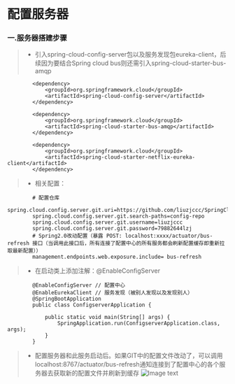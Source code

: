 # 配置服务器
### 一.服务器搭建步骤
>* 引入spring-cloud-config-server包以及服务发现包eureka-client，后续因为要结合Spring cloud bus则还需引入spring-cloud-starter-bus-amqp
```
        <dependency>
            <groupId>org.springframework.cloud</groupId>
            <artifactId>spring-cloud-config-server</artifactId>
        </dependency>

        <dependency>
            <groupId>org.springframework.cloud</groupId>
            <artifactId>spring-cloud-starter-bus-amqp</artifactId>
        </dependency>

        <dependency>
            <groupId>org.springframework.cloud</groupId>
            <artifactId>spring-cloud-starter-netflix-eureka-client</artifactId>
        </dependency>
```
>* 相关配置：
```
        # 配置仓库
        spring.cloud.config.server.git.uri=https://github.com/liuzjccc/SpringCloud.git
        spring.cloud.config.server.git.search-paths=config-repo
        spring.cloud.config.server.git.username=liuzjccc
        spring.cloud.config.server.git.password=79882644lzj
        # Spring2.0改动配置（暴露 POST: localhost:xxxx/actuator/bus-refresh 接口（当调用此接口后，所有连接了配置中心的所有服务都会刷新配置缓存即重新拉取最新配置））
        management.endpoints.web.exposure.include= bus-refresh
```
>* 在启动类上添加注解：@EnableConfigServer
```
        @EnableConfigServer // 配置中心
        @EnableEurekaClient // 服务发现（被别人发现以及发现别人）
        @SpringBootApplication
        public class ConfigserverApplication {
        
            public static void main(String[] args) {
                SpringApplication.run(ConfigserverApplication.class, args);
            }
        }
```
>* 配置服务器和此服务启动后。如果GIT中的配置文件改动了，可以调用localhost:8767/actuator/bus-refresh通知连接到了配置中心的各个服务器去获取新的配置文件并刷新到缓存
![Image text](https://github.com/liuzjccc/SpringCloud/raw/master/images/springbus-configserver.png)

